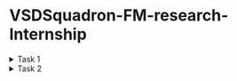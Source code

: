 # VSDSquadron-FM-research-Internship

<details>
<summary>Task 1 </summary>
# VSDFPGA Task 1 - VSDSquadron FPGA Mini: Verilog and PCF Task 

# 1. Understanding the Verilog Code

## Verilog Code and its functions:
The Verilog code it  has a blinking blue led. It’s main features are:  
**Clock Division:** A clock divider is implemented to reduce the input clock frequency to a lower frequency suitable for driving the LED.  
**Blinking Mechanism:** the clock makes an input signal  

### Key Signals:
**Clock (clk):** The clock signal oF the FPGA.  
**Reset (reset):** resets the clock divider for it to stop blinking  
**LED Output (led_blue):** Output Signal of the blue led  

# 2. PCF FILE:
The PCF file (VSDSquadronFM.pcf) means the pins and the mapping of the Verilog design. mappings are:  
**clk:** Connected to clock input pin.  
**reset:** Connected to a GPIO pin.  
**led_blue:** Connected to the pin where it makes the blue LED glow.  

### Sample PCF File Content:
set_io clk 21       (this is the clock input pin)  
set_io reset 35     (this is the reset input pin)  
set_io led_blue 25  (this is the blue LED output pin)  

### Observations:
Pin numbers correspond to specific physical locations on the FPGA Mini board.  
Proper mapping ensures the FPGA design interacts correctly with external components.  

# 3. Integration Steps and Observations While Working with the FPGA Mini Board
## Integration Steps
### 1.	Setup:
Install Yosys to upload the code into the Verilog  
Used nextpnr-ice40 for place-and-route.  
Timing analysis for ice-time.  
Converts bitstream through icepack and programme it using the FPGA with the iceprog.  

### 2.	Verilog Code Compilation and Build:
Ran the build target in the Makefile to synthesize the Verilog code and generate the necessary files (JSON, ASC, BIN).  

### 3.	Programming the FPGA:
Uploaded the binary bitstream file (top.bin) to the FPGA Mini board using iceprog.  

### 4.	Testing the Design:
Verified that the blue LED blinked at the expected frequency  

# Outcome
The clock divider's parameters required fine-tuning to achieve the desired LED blinking rate.  
Correctly matching the PCF file to the FPGA board layout was critical to ensuring proper functionality.  
The reset signal was tested successfully, halting and resuming the blinking as expected.  


## Step 1: Open Xubuntu:
![1](https://github.com/user-attachments/assets/27cf8fc3-be4d-479c-ad1a-8dfe8508bb10)

## Step 2: Open terminal and open VSDSquadron_FM: 
![2](https://github.com/user-attachments/assets/c21363c5-f374-47f9-b071-6d8949accb05)

## Step 3: Then open blink led in VSDSQUADRON_FM: 
![3](https://github.com/user-attachments/assets/fae4b7e4-3d5b-4c29-a122-1633afe1186c)

## Step 4: Now we need to let the power reach the board: 
![4](https://github.com/user-attachments/assets/5e59f8b8-2f8b-4262-9cb7-833274dba7f4)

## Step 5: Then use the command lsusb to check if the code can reach the board: 
![5](https://github.com/user-attachments/assets/e1a36a33-1410-4cec-80c3-23d5f631c776)

## Step 6: Then clean all the extra builds using make clean: 
![6](https://github.com/user-attachments/assets/68059760-7f32-4a5c-848a-c4a2457c4d55)

## Step 7: Then use the command make build: 
![7](https://github.com/user-attachments/assets/81624409-6cbc-4088-b8ef-855a1beb3348)

## Step 8: Finally use the command sudo make flash then enter sudo password: 
![8](https://github.com/user-attachments/assets/52f68700-b628-49fb-bc87-02247eb28aad)


# 4. Challenges Faced and Solutions Implemented
## Challenges
### 1.	USB option:
The USB option to select.  
**Solution:** Checking in device Manager of windows.  
### 2.	Wrong version:
Testing with the old version.  
**Solution:** creating a new version.  
### 3.	Serial Communication:
Difficulty in establishing UART communication for debugging.  
**Solution:** Configured picocom with the correct baud rate and port settings specified in the Makefile.  

## Working Verilog Code:
Working of the LED blinking along with clock division and reset.  
2.	Pin limitation File (VSDSquadronFM.pcf):  
Provides us with the exact pin mappings for the FPGA Mini board.  
3.	Makefile:  
Automates the ‘make clean’ and ‘make build’
</details>


<details>

<summary>Task 2 </summary>
# Task List for Understanding and Implementing the Verilog Code on the VSDSquadron FPGA Mini Board

**Objective:**  To understand and document the provided Verilog code, create the necessary PCF file, and integrate the design with the VSDSquadron FPGA Mini board.

## Introduction
The Universal Asynchronous Receiver-Transmitter (UART) loopback mechanism is an essential testing feature, enabling developers to verify data transmission and reception functionality within an FPGA-based system. This project involves designing, implementing, and testing a UART loopback system using Verilog, synthesizing it onto the VSDSquadron FPGA Mini, and verifying its functionality.

## Code
**Repository Access:**
The uart_loopback project was downloaded from the VSDSquadron_FM repository.
The Verilog files were cloned locally for analysis.
### Key Modules:
**o	UART Transmitter (TX) and Receiver (RX):**
The uart_trx.v file contains the implementation of both the UART transmitter and receiver functionalities. This module manages the data transmission and reception processes.
**o	Top-Level Module:**
The top.v file serves as the top-level module, integrating the UART transceiver and establishing the loopback connection.
•	Create a folder called uart_loopback then fill it with the makefile pcf file top.v and the uart_trx file:
![image](https://github.com/user-attachments/assets/754e52b5-ca57-43a1-88b5-999cea567003)


## Block Diagram and Circuit Diagram
 
![image](https://github.com/user-attachments/assets/e7498361-d3c6-41f1-99bd-742cff08e27c)


![image](https://github.com/user-attachments/assets/da454bb3-a3ed-44ee-bd5a-467f21a7f153)

 

## Hardware Implementation
### Hardware Setup:
o	The VSDSquadron FPGA Mini was securely connected to a PC via a USB-UART converter.

### Code Synthesis and Upload:
o	The Verilog code was synthesized and  was uploaded to the FPGA

### Process:
•	Open terminal then enter the following code
 ![image](https://github.com/user-attachments/assets/09a6e302-a5e5-487d-92bc-531789cbb17f)

•	Then type lsusb then make build
 ![image](https://github.com/user-attachments/assets/418f519e-e90e-47bf-86a9-f8e4520fcaef)

•	Then type sudo make flash
 ![image](https://github.com/user-attachments/assets/eb808561-da58-4a47-bf07-d182ba6437c9)


## Testing and Verification
### Serial Terminal Configuration:
Open docklight on windows then go to tools then project settings then type the required COM then fill in the baud rate:
 ![image](https://github.com/user-attachments/assets/f71777b1-2c58-4c94-9659-e51f9e9061fe)

Double click the box under name then fill in the following info:
 ![image](https://github.com/user-attachments/assets/4dde2ff9-684a-4824-a942-87d13334b264)


## Testing Process:
o	Data was transmitted from the PC to the FPGA.
o	Successful loopback was confirmed when the same data was received back on the serial terminal.

Then click on apply and okay then click on the arrow next to the box:
 ![image](https://github.com/user-attachments/assets/9e04e4e9-4244-48e6-afc4-120ebcfee559)



## Results
The UART loopback mechanism was successfully implemented and tested. The system consistently returned transmitted data without errors, validating the functionality of the TX and RX modules.

## Conclusion
This project demonstrated the successful implementation of a UART loopback system, achieving its objective of verifying UART functionality through hardware testing and documentation. The outcomes provide a reliable framework for further UART-based developments on the VSDSquadron FPGA Mini.


</details>
